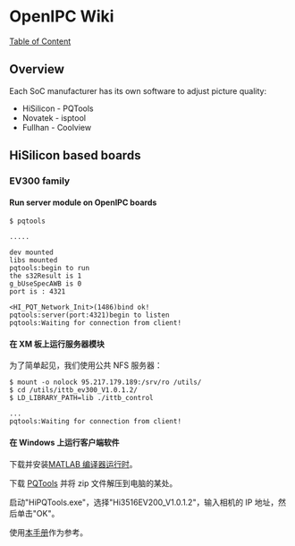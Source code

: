 # OpenIPC Wiki
[Table of Content](../README.md)

Overview
--------

Each SoC manufacturer has its own software to adjust picture quality:

* HiSilicon - PQTools
* Novatek - isptool
* Fullhan - Coolview

## HiSilicon based boards

### EV300 family

#### Run server module on OpenIPC boards

```console
$ pqtools

.....

dev mounted
libs mounted
pqtools:begin to run
the s32Result is 1
g_bUseSpecAWB is 0
port is : 4321

<HI_PQT_Network_Init>(1486)bind ok!
pqtools:server(port:4321)begin to listen
pqtools:Waiting for connection from client!
```

#### 在 XM 板上运行服务器模块

为了简单起见，我们使用公共 NFS 服务器：

```console
$ mount -o nolock 95.217.179.189:/srv/ro /utils/
$ cd /utils/ittb_ev300_V1.0.1.2/
$ LD_LIBRARY_PATH=lib ./ittb_control

...
pqtools:Waiting for connection from client!
```

#### 在 Windows 上运行客户端软件

下载并安装[MATLAB 编译器运行时][mcr]。

下载 [PQTools][pqt] 并将 zip 文件解压到电脑的某处。

启动"HiPQTools.exe"，选择"Hi3516EV200_V1.0.1.2"，输入相机的 IP 地址，然后单击"OK"。

使用[本手册][man]作为参考。

[mcr]: https://ssd.mathworks.com/supportfiles/MCR_Runtime/R2012a/MCR_R2012a_win32_installer.exe
[pqt]: https://drive.google.com/file/d/1c4XZRbJKXjMBwfMJaLl5jUPcVqMbO936/view?usp=sharing
[man]: https://drive.google.com/file/d/1mY1lXMZVNz2Ia5CPvTF-K-907eIioSYU/view?usp=sharing
